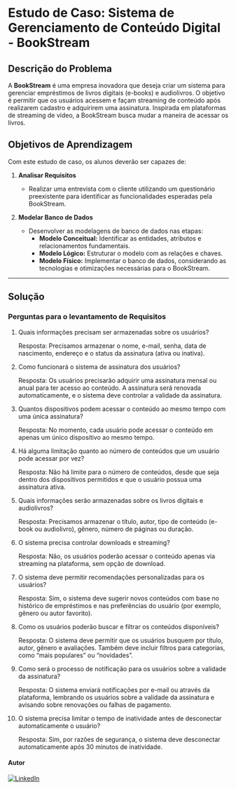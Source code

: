 # Estudo de Caso: Sistema de Gerenciamento de Conteúdo Digital - BookStream

## Descrição do Problema

A **BookStream** é uma empresa inovadora que deseja criar um sistema para gerenciar empréstimos de livros digitais (e-books) e audiolivros. O objetivo é permitir que os usuários acessem e façam streaming de conteúdo após realizarem cadastro e adquirirem uma assinatura. Inspirada em plataformas de streaming de vídeo, a BookStream busca mudar a maneira de acessar os livros.

## Objetivos de Aprendizagem

Com este estudo de caso, os alunos deverão ser capazes de:

1. **Analisar Requisitos**  
   - Realizar uma entrevista com o cliente utilizando um questionário preexistente para identificar as funcionalidades esperadas pela BookStream.

2. **Modelar Banco de Dados**  
   - Desenvolver as modelagens de banco de dados nas etapas:
     - **Modelo Conceitual:** Identificar as entidades, atributos e relacionamentos fundamentais.
     - **Modelo Lógico:** Estruturar o modelo com as relações e chaves.
     - **Modelo Físico:** Implementar o banco de dados, considerando as tecnologias e otimizações necessárias para o BookStream.

---

## Solução

### Perguntas para o levantamento de Requisitos
1. Quais informações precisam ser armazenadas sobre os usuários?
   
   Resposta: Precisamos armazenar o nome, e-mail, senha, data de nascimento, endereço e o status da assinatura (ativa ou inativa).

2. Como funcionará o sistema de assinatura dos usuários?

   Resposta: Os usuários precisarão adquirir uma assinatura mensal ou anual para ter acesso ao conteúdo. A assinatura será renovada automaticamente, e o sistema deve controlar a validade da assinatura.

3. Quantos dispositivos podem acessar o conteúdo ao mesmo tempo com uma única assinatura?

   Resposta: No momento, cada usuário pode acessar o conteúdo em apenas um único dispositivo ao mesmo tempo.

4. Há alguma limitação quanto ao número de conteúdos que um usuário pode acessar por vez?

   Resposta: Não há limite para o número de conteúdos, desde que seja dentro dos dispositivos permitidos e que o usuário possua uma assinatura ativa.

5. Quais informações serão armazenadas sobre os livros digitais e audiolivros?

   Resposta: Precisamos armazenar o título, autor, tipo de conteúdo (e-book ou audiolivro), gênero, número de páginas ou duração.

6. O sistema precisa controlar downloads e streaming?

   Resposta: Não, os usuários poderão acessar o conteúdo apenas via streaming na plataforma, sem opção de download.

7. O sistema deve permitir recomendações personalizadas para os usuários?

   Resposta: Sim, o sistema deve sugerir novos conteúdos com base no histórico de empréstimos e nas preferências do usuário (por exemplo, gênero ou autor favorito).

8. Como os usuários poderão buscar e filtrar os conteúdos disponíveis?

   Resposta: O sistema deve permitir que os usuários busquem por título, autor, gênero e avaliações. Também deve incluir filtros para categorias, como “mais populares” ou “novidades”.

9. Como será o processo de notificação para os usuários sobre a validade da assinatura?

   Resposta: O sistema enviará notificações por e-mail ou através da plataforma, lembrando os usuários sobre a validade da assinatura e avisando sobre renovações ou falhas de pagamento.

10. O sistema precisa limitar o tempo de inatividade antes de desconectar automaticamente o usuário?
    
    Resposta: Sim, por razões de segurança, o sistema deve desconectar automaticamente após 30 minutos de inatividade.

#### Autor

[![LinkedIn](https://img.shields.io/badge/LinkedIn-fernandoleonid-blue?logo=linkedin)](https://www.linkedin.com/in/fernandoleonid)
